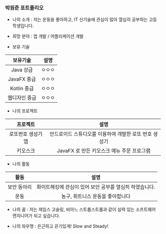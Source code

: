 ### 박원준 포트폴리오  

* 나의 소개 : 저는 운동을 좋아하고, IT 신기술에 관심이 많아 열심히 공부하는 고등학생입니다.

* 희망 분야 : 앱 개발 / 어플리케이션 개발

* 보유 기술

| 보유기술 | 설명 |
|:----:|:----:|
| Java 상급 | ㅇㅇㅇ |
| JavaFX 중급 | ㅇㅇㅇ |
| Kotlin 중급 | ㅇㅇㅇ |
| 웹디자인 중급 | ㅇㅇㅇ |

* 나의 프로젝트

| 프로젝트 | 설명 |
|:----:|:----:|
| 로또번호 생성기 앱 | 안드로이드 스튜디오를 이용하여 개발한 로또 번호 생성기 |
| 키오스크 | JavaFX 로 만든 키오스크 메뉴 주문 프로그램 |

* 나의 활동

| 활동 | 설명 |
|:----:|:----:|
| 보안 동아리 | 화이트해킹에 관심이 있어 보안 공부를 열심히 하였습니다. |
| 운동 | 농구, 휘트니스 운동을 좋아합니다 |

* 나의 꿈 : 저는 제임스 고슬링, 비아느 스트롭스트룹과 같이 실력 있는 소프트웨어 엔지니어가 되고 싶습니다.

* 나의 좌우명 : 은근하고 끈기있게! Slow and Steady!
